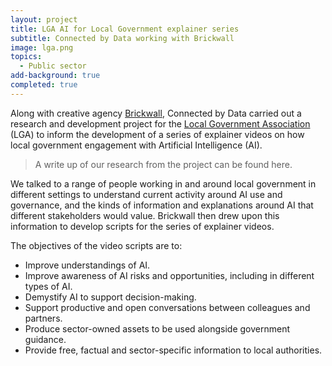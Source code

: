 ```yaml
---
layout: project
title: LGA AI for Local Government explainer series
subtitle: Connected by Data working with Brickwall
image: lga.png
topics:
  - Public sector
add-background: true
completed: true
---
```


Along with creative agency [Brickwall](https://brickwall.uk.com/), Connected by Data carried out a research and development project for the [Local Government Association](https://www.local.gov.uk/) (LGA) to inform the development of a series of explainer videos on how local government engagement with Artificial Intelligence (AI). 

<!--more-->

> A write up of our research from the project can be found here.

We talked to a range of people working in and around local government in different settings to understand current activity around AI use and governance, and the kinds of information and explanations around AI that different stakeholders would value.  Brickwall then drew upon this information to develop scripts for the series of explainer videos.

The objectives of the video scripts are to: 
* Improve understandings of AI.
* Improve awareness of AI risks and opportunities, including in different types of AI.
* Demystify AI to support decision-making.
* Support productive and open conversations between colleagues and partners.
* Produce sector-owned assets to be used alongside government guidance.
* Provide free, factual and sector-specific information to local authorities.
